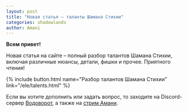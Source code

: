 ```yaml
---    
layout: post    
title: "Новая статья – таланты Шамана Стихии"    
categories: shadowlands  
author: Amani
---    
```


**Всем привет!**

Новая статья на сайте – полный разбор талантов Шамана Стихии, включая различные нюансы, детали, фишки и прочее. Приятного чтения!

{% include button.html name="Разбор талантов Шамана Стихии" link="/ele/talents.html" %}  

<p></p>

Если вы хотите дополнить или задать вопрос, то заходите на Discord-сервер [Водоворот](https://discordapp.com/invite/zTQhBn8), а также на [стрим Амани](https://www.youtube.com/AmaniZandalari).
